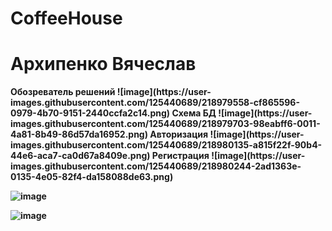 # CoffeeHouse
<h1> Архипенко Вячеслав</h1>
<b>Обозреватель решений
![image](https://user-images.githubusercontent.com/125440689/218979558-cf865596-0979-4b70-9151-2440ccfa2c14.png)
</b>
<b>Схема БД
![image](https://user-images.githubusercontent.com/125440689/218979703-98eabff6-0011-4a81-8b49-86d57da16952.png)
</b>
<b>Авторизация
![image](https://user-images.githubusercontent.com/125440689/218980135-a815f22f-90b4-44e6-aca7-ca0d67a8409e.png)
</b>
<b>Регистрация
![image](https://user-images.githubusercontent.com/125440689/218980244-2ad1363e-0135-4e05-82f4-da158088de63.png)

![image](https://user-images.githubusercontent.com/125440689/218981154-31966008-7b78-489c-9d3c-78ffa89315d3.png)

![image](https://user-images.githubusercontent.com/125440689/218981294-848f311a-5944-41b4-84d1-20628543956e.png)

</b>


